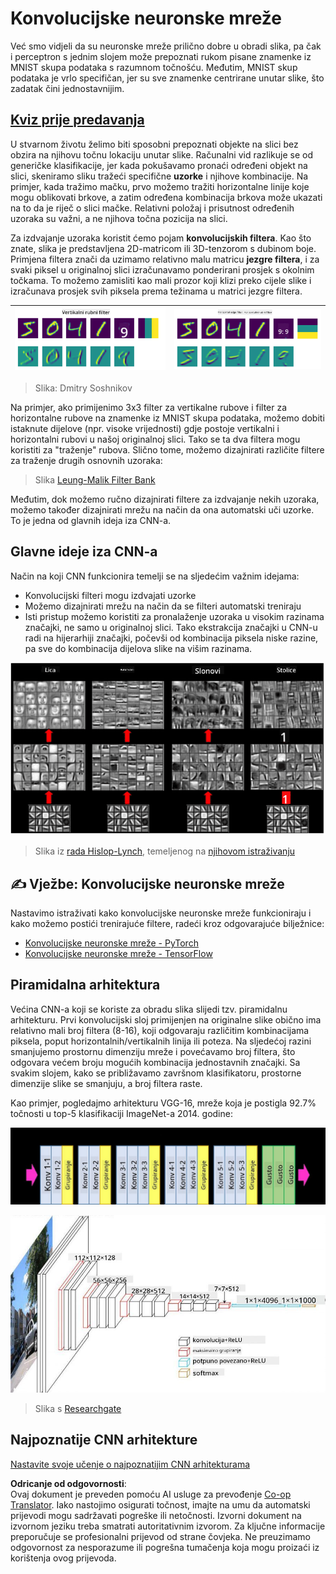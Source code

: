 <!--
CO_OP_TRANSLATOR_METADATA:
{
  "original_hash": "088837b42b7d99198bf62db8a42411e0",
  "translation_date": "2025-08-25T22:53:21+00:00",
  "source_file": "lessons/4-ComputerVision/07-ConvNets/README.md",
  "language_code": "hr"
}
-->
# Konvolucijske neuronske mreže

Već smo vidjeli da su neuronske mreže prilično dobre u obradi slika, pa čak i perceptron s jednim slojem može prepoznati rukom pisane znamenke iz MNIST skupa podataka s razumnom točnošću. Međutim, MNIST skup podataka je vrlo specifičan, jer su sve znamenke centrirane unutar slike, što zadatak čini jednostavnijim.

## [Kviz prije predavanja](https://ff-quizzes.netlify.app/en/ai/quiz/13)

U stvarnom životu želimo biti sposobni prepoznati objekte na slici bez obzira na njihovu točnu lokaciju unutar slike. Računalni vid razlikuje se od generičke klasifikacije, jer kada pokušavamo pronaći određeni objekt na slici, skeniramo sliku tražeći specifične **uzorke** i njihove kombinacije. Na primjer, kada tražimo mačku, prvo možemo tražiti horizontalne linije koje mogu oblikovati brkove, a zatim određena kombinacija brkova može ukazati na to da je riječ o slici mačke. Relativni položaj i prisutnost određenih uzoraka su važni, a ne njihova točna pozicija na slici.

Za izdvajanje uzoraka koristit ćemo pojam **konvolucijskih filtera**. Kao što znate, slika je predstavljena 2D-matricom ili 3D-tenzorom s dubinom boje. Primjena filtera znači da uzimamo relativno malu matricu **jezgre filtera**, i za svaki piksel u originalnoj slici izračunavamo ponderirani prosjek s okolnim točkama. To možemo zamisliti kao mali prozor koji klizi preko cijele slike i izračunava prosjek svih piksela prema težinama u matrici jezgre filtera.

![Filter za vertikalne rubove](../../../../../translated_images/filter-vert.b7148390ca0bc356ddc7e55555d2481819c1e86ddde9dce4db5e71a69d6f887f.hr.png) | ![Filter za horizontalne rubove](../../../../../translated_images/filter-horiz.59b80ed4feb946efbe201a7fe3ca95abb3364e266e6fd90820cb893b4d3a6dda.hr.png)
----|----

> Slika: Dmitry Soshnikov

Na primjer, ako primijenimo 3x3 filter za vertikalne rubove i filter za horizontalne rubove na znamenke iz MNIST skupa podataka, možemo dobiti istaknute dijelove (npr. visoke vrijednosti) gdje postoje vertikalni i horizontalni rubovi u našoj originalnoj slici. Tako se ta dva filtera mogu koristiti za "traženje" rubova. Slično tome, možemo dizajnirati različite filtere za traženje drugih osnovnih uzoraka:

> Slika [Leung-Malik Filter Bank](https://www.robots.ox.ac.uk/~vgg/research/texclass/filters.html)

Međutim, dok možemo ručno dizajnirati filtere za izdvajanje nekih uzoraka, možemo također dizajnirati mrežu na način da ona automatski uči uzorke. To je jedna od glavnih ideja iza CNN-a.

## Glavne ideje iza CNN-a

Način na koji CNN funkcionira temelji se na sljedećim važnim idejama:

* Konvolucijski filteri mogu izdvajati uzorke
* Možemo dizajnirati mrežu na način da se filteri automatski treniraju
* Isti pristup možemo koristiti za pronalaženje uzoraka u visokim razinama značajki, ne samo u originalnoj slici. Tako ekstrakcija značajki u CNN-u radi na hijerarhiji značajki, počevši od kombinacija piksela niske razine, pa sve do kombinacija dijelova slike na višim razinama.

![Hijerarhijska ekstrakcija značajki](../../../../../translated_images/FeatureExtractionCNN.d9b456cbdae7cb643fde3032b81b2940e3cf8be842e29afac3f482725ba7f95c.hr.png)

> Slika iz [rada Hislop-Lynch](https://www.semanticscholar.org/paper/Computer-vision-based-pedestrian-trajectory-Hislop-Lynch/26e6f74853fc9bbb7487b06dc2cf095d36c9021d), temeljenog na [njihovom istraživanju](https://dl.acm.org/doi/abs/10.1145/1553374.1553453)

## ✍️ Vježbe: Konvolucijske neuronske mreže

Nastavimo istraživati kako konvolucijske neuronske mreže funkcioniraju i kako možemo postići trenirajuće filtere, radeći kroz odgovarajuće bilježnice:

* [Konvolucijske neuronske mreže - PyTorch](../../../../../lessons/4-ComputerVision/07-ConvNets/ConvNetsPyTorch.ipynb)
* [Konvolucijske neuronske mreže - TensorFlow](../../../../../lessons/4-ComputerVision/07-ConvNets/ConvNetsTF.ipynb)

## Piramidalna arhitektura

Većina CNN-a koji se koriste za obradu slika slijedi tzv. piramidalnu arhitekturu. Prvi konvolucijski sloj primijenjen na originalne slike obično ima relativno mali broj filtera (8-16), koji odgovaraju različitim kombinacijama piksela, poput horizontalnih/vertikalnih linija ili poteza. Na sljedećoj razini smanjujemo prostornu dimenziju mreže i povećavamo broj filtera, što odgovara većem broju mogućih kombinacija jednostavnih značajki. Sa svakim slojem, kako se približavamo završnom klasifikatoru, prostorne dimenzije slike se smanjuju, a broj filtera raste.

Kao primjer, pogledajmo arhitekturu VGG-16, mreže koja je postigla 92.7% točnosti u top-5 klasifikaciji ImageNet-a 2014. godine:

![Slojevi ImageNet-a](../../../../../translated_images/vgg-16-arch1.d901a5583b3a51baeaab3e768567d921e5d54befa46e1e642616c5458c934028.hr.jpg)

![Piramida ImageNet-a](../../../../../translated_images/vgg-16-arch.64ff2137f50dd49fdaa786e3f3a975b3f22615efd13efb19c5d22f12e01451a1.hr.jpg)

> Slika s [Researchgate](https://www.researchgate.net/figure/Vgg16-model-structure-To-get-the-VGG-NIN-model-we-replace-the-2-nd-4-th-6-th-7-th_fig2_335194493)

## Najpoznatije CNN arhitekture

[Nastavite svoje učenje o najpoznatijim CNN arhitekturama](CNN_Architectures.md)

**Odricanje od odgovornosti**:  
Ovaj dokument je preveden pomoću AI usluge za prevođenje [Co-op Translator](https://github.com/Azure/co-op-translator). Iako nastojimo osigurati točnost, imajte na umu da automatski prijevodi mogu sadržavati pogreške ili netočnosti. Izvorni dokument na izvornom jeziku treba smatrati autoritativnim izvorom. Za ključne informacije preporučuje se profesionalni prijevod od strane čovjeka. Ne preuzimamo odgovornost za nesporazume ili pogrešna tumačenja koja mogu proizaći iz korištenja ovog prijevoda.